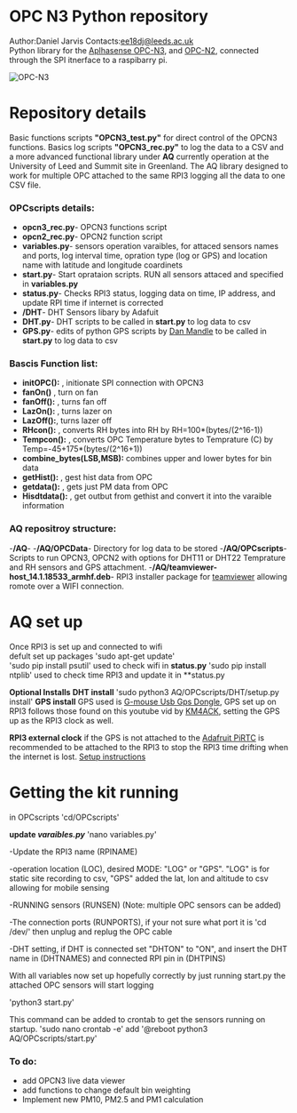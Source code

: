 # OPC N3 Python repository 
Author:Daniel Jarvis 
Contacts:ee18dj@leeds.ac.uk
</br>
Python library for the [Aplhasense OPC-N3](http://www.alphasense.com/WEB1213/wp-content/uploads/2018/02/OPC-N3.pdf), and [OPC-N2](http://stg-uneplive.unep.org/media/aqm_document_v1/Blue%20Print/Components/Microcomputer%20and%20sensors/B.%20Dust%20Sensor%20Specifications/B.1%20Alphasense%20OPC%20N1/072-0300%20OPC-N2%20manual%20issue%203.pdf), connected through the SPI itnerface to a raspibarry pi. 



![OPC-N3](https://github.com/JarvisSan22/OPC-N3_python/blob/master/OPCN3.jpg)


# Repository details 

Basic functions scripts **"OPCN3_test.py"**  for direct control of the OPCN3 functions.  Basics log scripts **"OPCN3_rec.py"** to log the data to a CSV and a more advanced functional library under **AQ** currently operation at the University of Leed and Summit site in Greenland.  The AQ library designed to work for multiple OPC attached to the same RPI3 logging all the data to one CSV file. 


### OPCscripts details:
- **opcn3_rec.py**- OPCN3 functions script
- **opcn2_rec.py**- OPCN2 function script
- **variables.py**- sensors operation varaibles, for attaced sensors names and ports, log interval time, opration type (log or GPS) and location name with latitude and longitude coardinets 
- **start.py**- Start oprataion scripts. RUN all sensors attaced and specified in **variables.py**
- **status.py**- Checks RPI3 status, logging data on time, IP address, and update RPI time if internet is corrected
- **/DHT**- DHT  Sensors libary by Adafuit
- **DHT.py**- DHT scripts to be called in **start.py** to log data to csv
- **GPS.py**- edits of python GPS scripts by [Dan Mandle](https://github.com/ggtd/independend-python-gps-logger-for-airodump-ng/blob/master/log_position.py) to be called in **start.py** to log data to csv


### Bascis Function list:
- **initOPC():** , initionate SPI connection with OPCN3
- **fanOn()** , turn on fan
- **fanOff():** , turns fan off
- **LazOn():** , turns lazer on
- **LazOff():**, turns lazer off
- **RHcon():** , converts RH bytes into RH by RH=100*(bytes/(2^16-1)) 
- **Tempcon():** , converts OPC Temperature bytes to Temprature (C) by Temp=-45+175*(bytes/(2^16+1))
- **combine_bytes(LSB,MSB):** combines upper and lower bytes for bin data 
- **getHist():** , gest hist data from OPC
- **getdata():** , gets just PM data from OPC
- **Hisdtdata():** , get outbut from gethist and convert it into the varaible information



### AQ repositroy structure:
-**/AQ**-
-**/AQ/OPCData**- Directory for log data to be stored
-**/AQ/OPCscripts**- Scripts to run OPCN3, OPCN2 with options for DHT11 or DHT22 Temprature and RH sensors and GPS attachment. 
-**/AQ/teamviewer-host_14.1.18533_armhf.deb**- RPI3 installer package for [teamviewer](https://www.teamviewer.com/en/buy-now/?pid=google.tv_ex_repeat.s.gb&gclid=Cj0KCQjwn8_mBRCLARIsAKxi0GJuys2-XjuxDuTIxFylKvXF4VzWCYLQhYoHMkoMawyTfyEpjDdK40YaAuQ9EALw_wcB) allowing romote over a WIFI connection. 
 


# AQ set up
Once RPI3 is set up and connected to wifi
</br>
defult set up packages
'sudo apt-get update'   
'sudo pip install psutil'   used to check wifi in **status.py**
'sudo pip install ntplib'   used to check time RPI3 and update it in **status.py


**Optional Installs** 
**DHT install**
'sudo python3 AQ/OPCscripts/DHT/setup.py install'
**GPS install**
GPS used is [G-mouse Usb Gps Dongle](https://www.amazon.co.uk/Diymall-G-mouse-Glonass-Raspberry-Aviation/dp/B015E2XSSO/ref=sr_1_3_sspa?crid=K5C3JJ0ZYQHH&keywords=gps+dongle+usb&qid=1557393883&s=gateway&sprefix=GPS+dongle%2Caps%2C131&sr=8-3-spons&psc=1), GPS set up on RPI3 follows those found on this youtube vid by [KM4ACK](https://www.youtube.com/watch?v=Oag9qYuhMGg), setting the GPS up as the RPI3 clock as well. 

**RPI3 external clock**
if the GPS is not attached to the [Adafruit PiRTC](https://www.amazon.co.uk/Adafruit-PiRTC-PCF8523-Raspberry-ADA3386/dp/B072DWKDW9/ref=sr_1_2?keywords=adafruit+real+time+clock&qid=1557395250&s=gateway&sr=8-2) is recommended to be attached to the RPI3 to stop the RPI3 time drifting when the internet is lost. [Setup instructions](https://www.amazon.co.uk/Adafruit-PiRTC-PCF8523-Raspberry-ADA3386/dp/B072DWKDW9/ref=sr_1_2?keywords=adafruit+real+time+clock&qid=1557395250&s=gateway&sr=8-2)

# Getting the kit running 
in OPCscripts
'cd/OPCscripts'


**update *varaibles.py***
'nano variables.py'

-Update the RPI3 name (RPINAME)

-operation location (LOC), desired MODE: "LOG" or "GPS". "LOG" is for static site recording to csv, "GPS" added the lat, lon and altitude to csv allowing for mobile sensing

-RUNNING sensors (RUNSEN) (Note: multiple OPC sensors can be added)

-The connection ports (RUNPORTS), if your not sure what port it is 'cd /dev/' then unplug and replug the OPC cable

-DHT setting, if DHT is connected set "DHTON" to "ON", and insert the DHT name in (DHTNAMES) and connected RPI pin in (DHTPINS)


With all variables now set up hopefully correctly by just running start.py the attached OPC sensors will start logging

'python3 start.py'

This command can be added to crontab to get the sensors running on startup.
'sudo nano crontab -e'
add 
'@reboot python3 AQ/OPCscripts/start.py'




### To do:
- add OPCN3 live data viewer
- add functions to change default bin weighting
- Implement new PM10, PM2.5 and PM1 calculation

